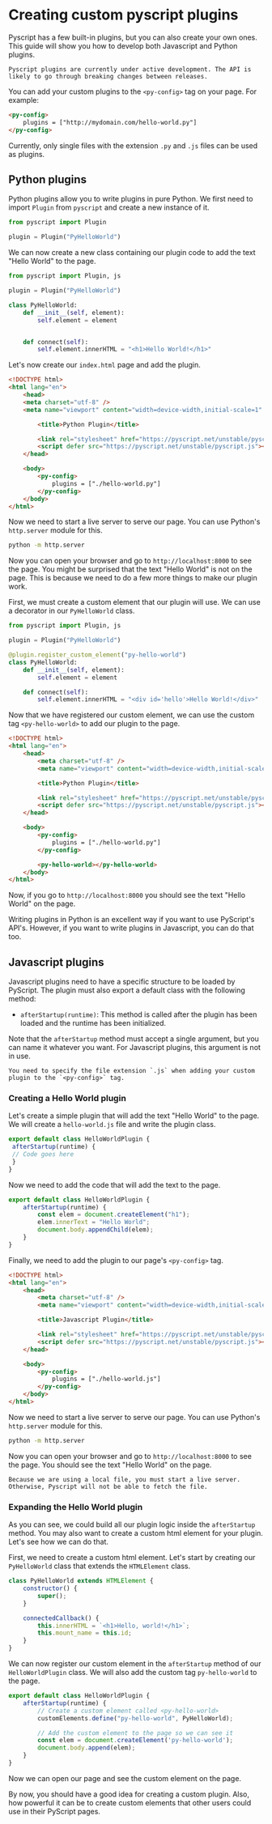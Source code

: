 # Creating custom pyscript plugins

Pyscript has a few built-in plugins, but you can also create your own ones. This guide will show you how to develop both Javascript and Python plugins.

```{warning}
Pyscript plugins are currently under active development. The API is likely to go through breaking changes between releases.
```

You can add your custom plugins to the `<py-config>` tag on your page. For example:

```html
<py-config>
    plugins = ["http://mydomain.com/hello-world.py"]
</py-config>
```

Currently, only single files with the extension `.py` and `.js` files can be used as plugins.

## Python plugins

Python plugins allow you to write plugins in pure Python. We first need to import `Plugin` from `pyscript` and create a new instance of it.

```python
from pyscript import Plugin

plugin = Plugin("PyHelloWorld")
```

We can now create a new class containing our plugin code to add the text "Hello World" to the page.

```python
from pyscript import Plugin, js

plugin = Plugin("PyHelloWorld")

class PyHelloWorld:
    def __init__(self, element):
        self.element = element


    def connect(self):
        self.element.innerHTML = "<h1>Hello World!</h1>"
```

Let's now create our `index.html` page and add the plugin.

```html
<!DOCTYPE html>
<html lang="en">
    <head>
    <meta charset="utf-8" />
    <meta name="viewport" content="width=device-width,initial-scale=1" />

        <title>Python Plugin</title>

        <link rel="stylesheet" href="https://pyscript.net/unstable/pyscript.css" />
        <script defer src="https://pyscript.net/unstable/pyscript.js"></script>
    </head>

    <body>
        <py-config>
            plugins = ["./hello-world.py"]
        </py-config>
    </body>
</html>
```

Now we need to start a live server to serve our page. You can use Python's `http.server` module for this.

```bash
python -m http.server
```

Now you can open your browser and go to `http://localhost:8000` to see the page. You might be surprised that the text "Hello World" is not on the page. This is because we need to do a few more things to make our plugin work.

First, we must create a custom element that our plugin will use. We can use a decorator in our `PyHelloWorld` class.

```python
from pyscript import Plugin, js

plugin = Plugin("PyHelloWorld")

@plugin.register_custom_element("py-hello-world")
class PyHelloWorld:
    def __init__(self, element):
        self.element = element

    def connect(self):
        self.element.innerHTML = "<div id='hello'>Hello World!</div>"
```

Now that we have registered our custom element, we can use the custom tag `<py-hello-world>` to add our plugin to the page.

```html
<!DOCTYPE html>
<html lang="en">
    <head>
        <meta charset="utf-8" />
        <meta name="viewport" content="width=device-width,initial-scale=1" />

        <title>Python Plugin</title>

        <link rel="stylesheet" href="https://pyscript.net/unstable/pyscript.css" />
        <script defer src="https://pyscript.net/unstable/pyscript.js"></script>
    </head>

    <body>
        <py-config>
            plugins = ["./hello-world.py"]
        </py-config>

        <py-hello-world></py-hello-world>
    </body>
</html>
```

Now, if you go to `http://localhost:8000` you should see the text "Hello World" on the page.

Writing plugins in Python is an excellent way if you want to use PyScript's API's. However, if you want to write plugins in Javascript, you can do that too.

## Javascript plugins

Javascript plugins need to have a specific structure to be loaded by PyScript. The plugin must also export a default class with the following method:

- `afterStartup(runtime)`: This method is called after the plugin has been loaded and the runtime has been initialized.

Note that the `afterStartup` method must accept a single argument, but you can name it whatever you want. For Javascript plugins, this argument is not in use.

```{note}
You need to specify the file extension `.js` when adding your custom plugin to the `<py-config>` tag.
```

### Creating a Hello World plugin

Let's create a simple plugin that will add the text "Hello World" to the page. We will create a `hello-world.js` file and write the plugin class.

```js
export default class HelloWorldPlugin {
 afterStartup(runtime) {
 // Code goes here
 }
}
```

Now we need to add the code that will add the text to the page.

```js
export default class HelloWorldPlugin {
    afterStartup(runtime) {
        const elem = document.createElement("h1");
        elem.innerText = "Hello World";
        document.body.appendChild(elem);
    }
}
```

Finally, we need to add the plugin to our page's `<py-config>` tag.

```html
<!DOCTYPE html>
<html lang="en">
    <head>
        <meta charset="utf-8" />
        <meta name="viewport" content="width=device-width,initial-scale=1" />

        <title>Javascript Plugin</title>

        <link rel="stylesheet" href="https://pyscript.net/unstable/pyscript.css" />
        <script defer src="https://pyscript.net/unstable/pyscript.js"></script>
    </head>

    <body>
        <py-config>
            plugins = ["./hello-world.js"]
        </py-config>
    </body>
</html>
```

Now we need to start a live server to serve our page. You can use Python's `http.server` module for this.

```bash
python -m http.server
```

Now you can open your browser and go to `http://localhost:8000` to see the page. You should see the text "Hello World" on the page.

```{note}
Because we are using a local file, you must start a live server. Otherwise, Pyscript will not be able to fetch the file.
```

### Expanding the Hello World plugin

As you can see, we could build all our plugin logic inside the `afterStartup` method. You may also want to create a custom html element for your plugin. Let's see how we can do that.

First, we need to create a custom html element. Let's start by creating our `PyHelloWorld` class that extends the `HTMLElement` class.


```js
class PyHelloWorld extends HTMLElement {
    constructor() {
        super();
    }

    connectedCallback() {
        this.innerHTML = `<h1>Hello, world!</h1>`;
        this.mount_name = this.id;
    }
}
```

We can now register our custom element in the `afterStartup` method of our `HelloWorldPlugin` class. We will also add the custom tag `py-hello-world` to the page.

```js
export default class HelloWorldPlugin {
    afterStartup(runtime) {
        // Create a custom element called <py-hello-world>
        customElements.define("py-hello-world", PyHelloWorld);

        // Add the custom element to the page so we can see it
        const elem = document.createElement('py-hello-world');
        document.body.append(elem);
    }
}
```

Now we can open our page and see the custom element on the page.

By now, you should have a good idea for creating a custom plugin. Also, how powerful it can be to create custom elements that other users could use in their PyScript pages.
